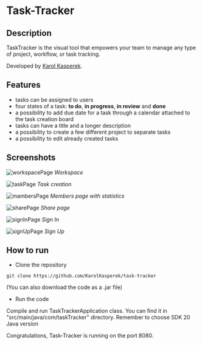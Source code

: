 # Task-Tracker

## Description
TaskTracker is the visual tool that empowers your team to manage any type of project, workflow, or task tracking.

Developed by [Karol Kasperek](https://github.com/KarolKasperek).

## Features
- tasks can be assigned to users
- four states of a task: **to do**, **in progress**, **in review** and **done**
- a possibility to add due date for a task through a calendar attached to the task creation board
- tasks can have a title and a longer description
- a possibility to create a few different project to separate tasks
- a possibility to edit already created tasks

## Screenshots

![workspacePage](https://github.com/KarolKasperek/Task-Tracker/assets/105314335/427a8ff8-888c-4ae1-b1ca-b7faa1e3af3e)
*Workspace*

![taskPage](https://github.com/KarolKasperek/Task-Tracker/assets/105314335/41c5fb27-bf0a-46d4-9d21-7265f0ac0d6d)
*Task creation*

![mambersPage](https://github.com/KarolKasperek/Task-Tracker/assets/105314335/ad6c170a-23b2-4a1b-895e-4030fd9794d3)
*Members page with statistics*

![sharePage](https://github.com/KarolKasperek/Task-Tracker/assets/105314335/91a572b6-6698-4558-a723-9d9d3af532e8)
*Share page*

![signInPage](https://github.com/KarolKasperek/Task-Tracker/assets/105314335/febe7f1b-61cf-4335-9cda-5485c1a74183)
*Sign In*

![signUpPage](https://github.com/KarolKasperek/Task-Tracker/assets/105314335/e362c3e5-952d-4367-8c7a-2d124f6b07c1)
*Sign Up*

## How to run
- Clone the repository
```
git clone https://github.com/KarolKasperek/task-tracker
```
(You can also download the code as a .jar file)
- Run the code

Compile and run TaskTrackerApplication class.
You can find it in "src/main/java/com/taskTracker" directory.
Remember to choose SDK 20 Java version

Congratulations, Task-Tracker is running on the port 8080.
